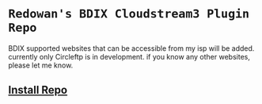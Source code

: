 # `Redowan's BDIX Cloudstream3 Plugin Repo`

BDIX supported websites that can be accessible from my isp will be added. currently only Circleftp is in development. if you know any other websites, please let me know.
## <a href="https://raw.githubusercontent.com/redowan99/Redowan-CloudStream/master/repo.json">Install Repo</a>
